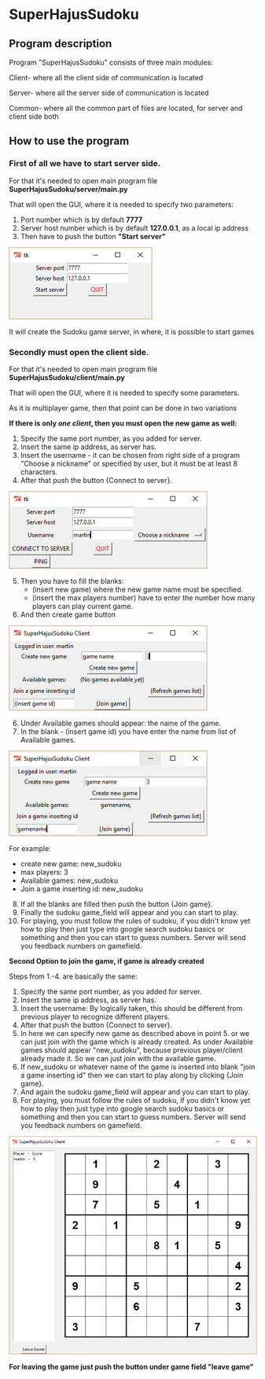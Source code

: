 # SuperHajusSudoku

## Program description

Program "SuperHajusSudoku" consists of three main modules:

Client- where all the client side of communication is located

Server- where all the server side of communication is located

Common- where all the common part of files are located, for server and client side both

## How to use the program

### First of all we have to start server side.

For that it's needed to open main program file **SuperHajusSudoku/server/main.py**

That will open the GUI, where it is needed to specify two parameters:

 1. Port number which is by default **7777**
 2. Server host number which is by default **127.0.0.1**, as a local ip address
 3. Then have to push the button **"Start server"**

![Server GUI](https://github.com/rennoraudmae/SuperHajusSudoku/blob/master/pictures/server.PNG)

It will create the Sudoku game server, in where, it is possible to start games


### Secondly must open the client side.

For that it's needed to open main program file **SuperHajusSudoku/client/main.py**

That will open the GUI, where it is needed to specify some parameters.

As it is multiplayer game, then that point can be done in two variations

**If there is only *one client*, then you must open the new game as well:**

1. Specify the same port number, as you added for server.
2. Insert the same ip address, as server has.
3. Insert the username - it can be chosen from right side of a program "Choose a nickname"
   or specified by user, but it must be at least 8 characters.
4. After that push the button {Connect to server}.

![Client GUI](https://github.com/rennoraudmae/SuperHajusSudoku/blob/master/pictures/client_1.PNG)


5. Then you have to fill the blanks:
   - (insert new game) where the new game name must be specified.
   - (insert the max players number) have to enter the number how many players can play current game.
6. And then create game button

![Client GUI create game](https://github.com/rennoraudmae/SuperHajusSudoku/blob/master/pictures/client_2.png)


6. Under Available games should appear: the name of the game.
7. In the blank - (insert game id) you have enter the name from list of Available games.

![Client GUI join game](https://github.com/rennoraudmae/SuperHajusSudoku/blob/master/pictures/client_3.PNG)

For example:

- create new game: new_sudoku
- max players: 3
- Available games: new_sudoku
- Join a game inserting id: new_sudoku

8. If all the blanks are filled then push the button {Join game}.
9. Finally the sudoku game_field will appear and you can start to play.
10. For playing, you must follow the rules of sudoku, if you didn't know yet how to play then just type into google search
    sudoku basics or something and then you can start to guess numbers. Server will send you feedback numbers on gamefield.

**Second Option to join the game, if game is already created**

Steps from 1.-4. are basically the same:

1. Specify the same port number, as you added for server.
2. Insert the same ip address, as server has.
3. Insert the username: By logically taken, this should be different from previous player to recognize different players.
4. After that push the button {Connect to server}.
5. In here we can specify new game as described above in point 5. or we can just join with the game which is already
   created. As under Available games should appear "new_sudoku", because previous player/client already made it.
   So we can just join with the available game.
6. If new_sudoku or whatever name of the game is inserted into blank "join a game inserting id" then we can start to play
   along by clicking {Join game}.
7. And again the sudoku game_field will appear and you can start to play.
8. For playing, you must follow the rules of sudoku, if you didn't know yet how to play then just type into google search
    sudoku basics or something and then you can start to guess numbers. Server will send you feedback numbers on gamefield.

![Client GUI gameplay](https://github.com/rennoraudmae/SuperHajusSudoku/blob/master/pictures/client_4.PNG)


**For leaving the game just push the button under game field "leave game"**





